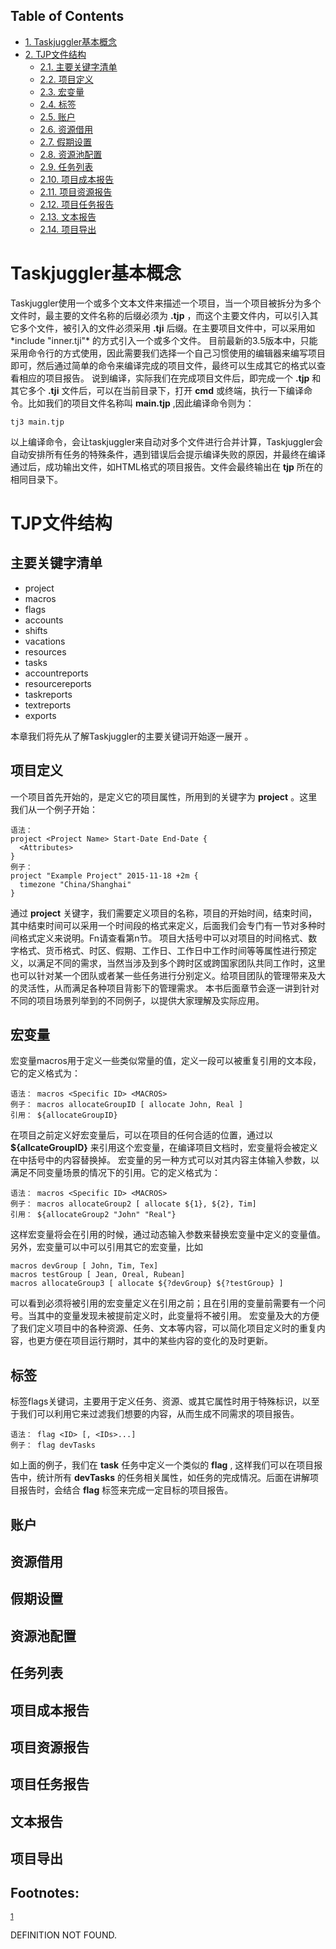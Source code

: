 <div id="table-of-contents">
<h2>Table of Contents</h2>
<div id="text-table-of-contents">
<ul>
<li><a href="#sec-1">1. Taskjuggler基本概念</a></li>
<li><a href="#sec-2">2. TJP文件结构</a>
<ul>
<li><a href="#sec-2-1">2.1. 主要关键字清单</a></li>
<li><a href="#sec-2-2">2.2. 项目定义</a></li>
<li><a href="#sec-2-3">2.3. 宏变量</a></li>
<li><a href="#sec-2-4">2.4. 标签</a></li>
<li><a href="#sec-2-5">2.5. 账户</a></li>
<li><a href="#sec-2-6">2.6. 资源借用</a></li>
<li><a href="#sec-2-7">2.7. 假期设置</a></li>
<li><a href="#sec-2-8">2.8. 资源池配置</a></li>
<li><a href="#sec-2-9">2.9. 任务列表</a></li>
<li><a href="#sec-2-10">2.10. 项目成本报告</a></li>
<li><a href="#sec-2-11">2.11. 项目资源报告</a></li>
<li><a href="#sec-2-12">2.12. 项目任务报告</a></li>
<li><a href="#sec-2-13">2.13. 文本报告</a></li>
<li><a href="#sec-2-14">2.14. 项目导出</a></li>
</ul>
</li>
</ul>
</div>
</div>


# Taskjuggler基本概念<a id="sec-1" name="sec-1"></a>

Taskjuggler使用一个或多个文本文件来描述一个项目，当一个项目被拆分为多个文件时，最主要的文件名称的后缀必须为 **.tjp** ，而这个主要文件内，可以引入其它多个文件，被引入的文件必须采用 **.tji** 后缀。在主要项目文件中，可以采用如 \*include "inner.tji"\* 的方式引入一个或多个文件。
目前最新的3.5版本中，只能采用命令行的方式使用，因此需要我们选择一个自己习惯使用的编辑器来编写项目即可，然后通过简单的命令来编译完成的项目文件，最终可以生成其它的格式以查看相应的项目报告。
说到编译，实际我们在完成项目文件后，即完成一个 **.tjp** 和其它多个 **.tji** 文件后，可以在当前目录下，打开 **cmd** 或终端，执行一下编译命令。比如我们的项目文件名称叫 **main.tjp** ,因此编译命令则为：

    tj3 main.tjp

以上编译命令，会让taskjuggler来自动对多个文件进行合并计算，Taskjuggler会自动安排所有任务的特殊条件，遇到错误后会提示编译失败的原因，并最终在编译通过后，成功输出文件，如HTML格式的项目报告。文件会最终输出在 **tjp** 所在的相同目录下。

# TJP文件结构<a id="sec-2" name="sec-2"></a>

## 主要关键字清单<a id="sec-2-1" name="sec-2-1"></a>

-   project
-   macros
-   flags
-   accounts
-   shifts
-   vacations
-   resources
-   tasks
-   accountreports
-   resourcereports
-   taskreports
-   textreports
-   exports

本章我们将先从了解Taskjuggler的主要关键词开始逐一展开 。

## 项目定义<a id="sec-2-2" name="sec-2-2"></a>

一个项目首先开始的，是定义它的项目属性，所用到的关键字为 **project** 。这里我们从一个例子开始：

    语法：
    project <Project Name> Start-Date End-Date {
      <Attributes>
    }
    例子：
    project "Example Project" 2015-11-18 +2m {
      timezone "China/Shanghai"
    }

通过 **project** 关键字，我们需要定义项目的名称，项目的开始时间，结束时间，其中结束时间可以采用一个时间段的格式来定义，后面我们会专门有一节对多种时间格式定义来说明。Fn请查看第n节。
项目大括号中可以对项目的时间格式、数字格式、货币格式、时区、假期、工作日、工作日中工作时间等等属性进行预定义，以满足不同的需求，当然当涉及到多个跨时区或跨国家团队共同工作时，这里也可以针对某一个团队或者某一些任务进行分别定义。给项目团队的管理带来及大的灵活性，从而满足各种项目背影下的管理需求。
本书后面章节会逐一讲到针对不同的项目场景列举到的不同例子，以提供大家理解及实际应用。

## 宏变量<a id="sec-2-3" name="sec-2-3"></a>

宏变量macros用于定义一些类似常量的值，定义一段可以被重复引用的文本段，它的定义格式为：

    语法： macros <Specific ID> <MACROS>
    例子： macros allocateGroupID [ allocate John, Real ]
    引用： ${allocateGroupID}

在项目之前定义好宏变量后，可以在项目的任何合适的位置，通过以 **${allcateGroupID}** 来引用这个宏变量，在编译项目文档时，宏变量将会被定义在中括号中的内容替换掉。
宏变量的另一种方式可以对其内容主体输入参数，以满足不同变量场景的情况下的引用。它的定义格式为：

    语法： macros <Specific ID> <MACROS>
    例子： macros allocateGroup2 [ allocate ${1}, ${2}, Tim]
    引用： ${allocateGroup2 "John" "Real"}

这样宏变量将会在引用的时候，通过动态输入参数来替换宏变量中定义的变量值。
另外，宏变量可以中可以引用其它的宏变量，比如

    macros devGroup [ John, Tim, Tex]
    macros testGroup [ Jean, Oreal, Rubean]
    macros allocateGroup3 [ allocate ${?devGroup} ${?testGroup} ]

可以看到必须将被引用的宏变量定义在引用之前；且在引用的变量前需要有一个问号。当其中的变量发现未被提前定义时，此变量将不被引用。
宏变量及大的方便了我们定义项目中的各种资源、任务、文本等内容，可以简化项目定义时的重复内容，也更方便在项目运行期时，其中的某些内容的变化的及时更新。

## 标签<a id="sec-2-4" name="sec-2-4"></a>

标签flags关键词，主要用于定义任务、资源、或其它属性时用于特殊标识，以至于我们可以利用它来过滤我们想要的内容，从而生成不同需求的项目报告。

    语法： flag <ID> [, <IDs>...]
    例子： flag devTasks

如上面的例子，我们在 **task** 任务中定义一个类似的 **flag** , 这样我们可以在项目报告中，统计所有 **devTasks** 的任务相关属性，如任务的完成情况。后面在讲解项目报告时，会结合 **flag** 标签来完成一定目标的项目报告。

## 账户<a id="sec-2-5" name="sec-2-5"></a>

## 资源借用<a id="sec-2-6" name="sec-2-6"></a>

## 假期设置<a id="sec-2-7" name="sec-2-7"></a>

## 资源池配置<a id="sec-2-8" name="sec-2-8"></a>

## 任务列表<a id="sec-2-9" name="sec-2-9"></a>

## 项目成本报告<a id="sec-2-10" name="sec-2-10"></a>

## 项目资源报告<a id="sec-2-11" name="sec-2-11"></a>

## 项目任务报告<a id="sec-2-12" name="sec-2-12"></a>

## 文本报告<a id="sec-2-13" name="sec-2-13"></a>

## 项目导出<a id="sec-2-14" name="sec-2-14"></a>

<div id="footnotes">
<h2 class="footnotes">Footnotes: </h2>
<div id="text-footnotes">

<div class="footdef"><sup><a id="fn.1" name="fn.1" class="footnum" href="#fnr.1">1</a></sup> <p>DEFINITION NOT FOUND.</p></div>


</div>
</div>
